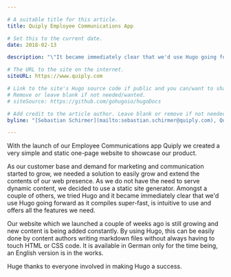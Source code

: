 ```yaml
---

# A suitable title for this article.
title: Quiply Employee Communications App

# Set this to the current date.
date: 2018-02-13

description: "\"It became immediately clear that we'd use Hugo going forward as it compiles super-fast, is intuitive to use and offers all the features we need.\""

# The URL to the site on the internet.
siteURL: https://www.quiply.com

# Link to the site's Hugo source code if public and you can/want to share.
# Remove or leave blank if not needed/wanted.
# siteSource: https://github.com/gohugoio/hugoDocs

# Add credit to the article author. Leave blank or remove if not needed/wanted.
byline: "[Sebastian Schirmer](mailto:sebastian.schirmer@quiply.com), Quiply Co-Founder"

---
```


With the launch of our Employee Communications app Quiply we created a very simple and static one-page website to showcase our product.

As our customer base and demand for marketing and communication started to grow, we needed a solution to easily grow and extend the contents of our web presence. As we do not have the need to serve dynamic content, we decided to use a static site generator. Amongst a couple of others, we tried Hugo and it became immediately clear that we'd use Hugo going forward as it compiles super-fast, is intuitive to use and offers all the features we need.

Our website which we launched a couple of weeks ago is still growing and new content is being added constantly. By using Hugo, this can be easily done by content authors writing markdown files without always having to touch HTML or CSS code. It is available in German only for the time being, an English version is in the works.

Huge thanks to everyone involved in making Hugo a success.
